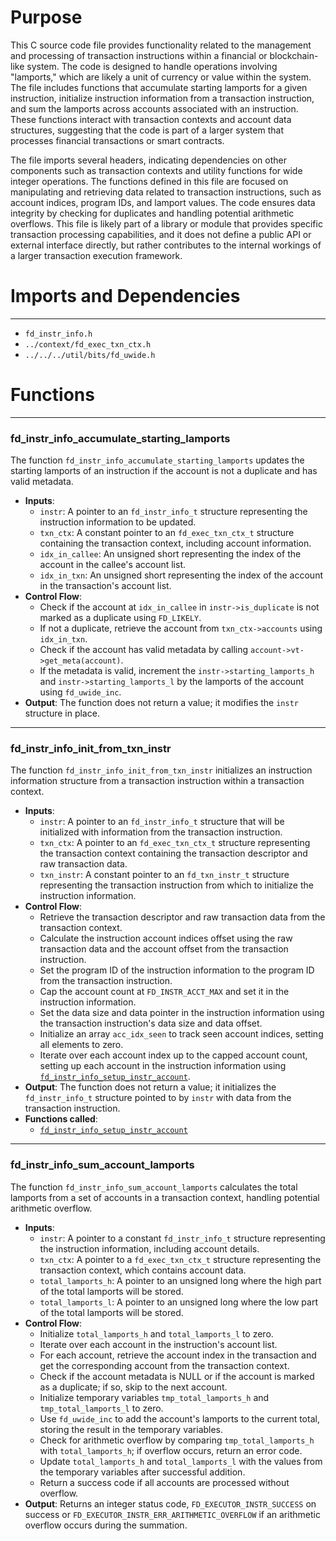 # Purpose
This C source code file provides functionality related to the management and processing of transaction instructions within a financial or blockchain-like system. The code is designed to handle operations involving "lamports," which are likely a unit of currency or value within the system. The file includes functions that accumulate starting lamports for a given instruction, initialize instruction information from a transaction instruction, and sum the lamports across accounts associated with an instruction. These functions interact with transaction contexts and account data structures, suggesting that the code is part of a larger system that processes financial transactions or smart contracts.

The file imports several headers, indicating dependencies on other components such as transaction contexts and utility functions for wide integer operations. The functions defined in this file are focused on manipulating and retrieving data related to transaction instructions, such as account indices, program IDs, and lamport values. The code ensures data integrity by checking for duplicates and handling potential arithmetic overflows. This file is likely part of a library or module that provides specific transaction processing capabilities, and it does not define a public API or external interface directly, but rather contributes to the internal workings of a larger transaction execution framework.
# Imports and Dependencies

---
- `fd_instr_info.h`
- `../context/fd_exec_txn_ctx.h`
- `../../../util/bits/fd_uwide.h`


# Functions

---
### fd\_instr\_info\_accumulate\_starting\_lamports<!-- {{#callable:fd_instr_info_accumulate_starting_lamports}} -->
The function `fd_instr_info_accumulate_starting_lamports` updates the starting lamports of an instruction if the account is not a duplicate and has valid metadata.
- **Inputs**:
    - `instr`: A pointer to an `fd_instr_info_t` structure representing the instruction information to be updated.
    - `txn_ctx`: A constant pointer to an `fd_exec_txn_ctx_t` structure containing the transaction context, including account information.
    - `idx_in_callee`: An unsigned short representing the index of the account in the callee's account list.
    - `idx_in_txn`: An unsigned short representing the index of the account in the transaction's account list.
- **Control Flow**:
    - Check if the account at `idx_in_callee` in `instr->is_duplicate` is not marked as a duplicate using `FD_LIKELY`.
    - If not a duplicate, retrieve the account from `txn_ctx->accounts` using `idx_in_txn`.
    - Check if the account has valid metadata by calling `account->vt->get_meta(account)`.
    - If the metadata is valid, increment the `instr->starting_lamports_h` and `instr->starting_lamports_l` by the lamports of the account using `fd_uwide_inc`.
- **Output**: The function does not return a value; it modifies the `instr` structure in place.


---
### fd\_instr\_info\_init\_from\_txn\_instr<!-- {{#callable:fd_instr_info_init_from_txn_instr}} -->
The function `fd_instr_info_init_from_txn_instr` initializes an instruction information structure from a transaction instruction within a transaction context.
- **Inputs**:
    - `instr`: A pointer to an `fd_instr_info_t` structure that will be initialized with information from the transaction instruction.
    - `txn_ctx`: A pointer to an `fd_exec_txn_ctx_t` structure representing the transaction context containing the transaction descriptor and raw transaction data.
    - `txn_instr`: A constant pointer to an `fd_txn_instr_t` structure representing the transaction instruction from which to initialize the instruction information.
- **Control Flow**:
    - Retrieve the transaction descriptor and raw transaction data from the transaction context.
    - Calculate the instruction account indices offset using the raw transaction data and the account offset from the transaction instruction.
    - Set the program ID of the instruction information to the program ID from the transaction instruction.
    - Cap the account count at `FD_INSTR_ACCT_MAX` and set it in the instruction information.
    - Set the data size and data pointer in the instruction information using the transaction instruction's data size and data offset.
    - Initialize an array `acc_idx_seen` to track seen account indices, setting all elements to zero.
    - Iterate over each account index up to the capped account count, setting up each account in the instruction information using [`fd_instr_info_setup_instr_account`](fd_instr_info.h.driver.md#fd_instr_info_setup_instr_account).
- **Output**: The function does not return a value; it initializes the `fd_instr_info_t` structure pointed to by `instr` with data from the transaction instruction.
- **Functions called**:
    - [`fd_instr_info_setup_instr_account`](fd_instr_info.h.driver.md#fd_instr_info_setup_instr_account)


---
### fd\_instr\_info\_sum\_account\_lamports<!-- {{#callable:fd_instr_info_sum_account_lamports}} -->
The function `fd_instr_info_sum_account_lamports` calculates the total lamports from a set of accounts in a transaction context, handling potential arithmetic overflow.
- **Inputs**:
    - `instr`: A pointer to a constant `fd_instr_info_t` structure representing the instruction information, including account details.
    - `txn_ctx`: A pointer to a `fd_exec_txn_ctx_t` structure representing the transaction context, which contains account data.
    - `total_lamports_h`: A pointer to an unsigned long where the high part of the total lamports will be stored.
    - `total_lamports_l`: A pointer to an unsigned long where the low part of the total lamports will be stored.
- **Control Flow**:
    - Initialize `total_lamports_h` and `total_lamports_l` to zero.
    - Iterate over each account in the instruction's account list.
    - For each account, retrieve the account index in the transaction and get the corresponding account from the transaction context.
    - Check if the account metadata is NULL or if the account is marked as a duplicate; if so, skip to the next account.
    - Initialize temporary variables `tmp_total_lamports_h` and `tmp_total_lamports_l` to zero.
    - Use `fd_uwide_inc` to add the account's lamports to the current total, storing the result in the temporary variables.
    - Check for arithmetic overflow by comparing `tmp_total_lamports_h` with `total_lamports_h`; if overflow occurs, return an error code.
    - Update `total_lamports_h` and `total_lamports_l` with the values from the temporary variables after successful addition.
    - Return a success code if all accounts are processed without overflow.
- **Output**: Returns an integer status code, `FD_EXECUTOR_INSTR_SUCCESS` on success or `FD_EXECUTOR_INSTR_ERR_ARITHMETIC_OVERFLOW` if an arithmetic overflow occurs during the summation.


